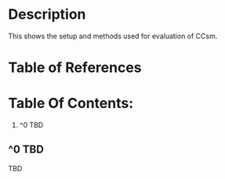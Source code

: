 # Description

This shows the setup and methods used for evaluation of CCsm.

# Table of References


# Table Of Contents:

1. ^0 TBD


## ^0 TBD

TBD
